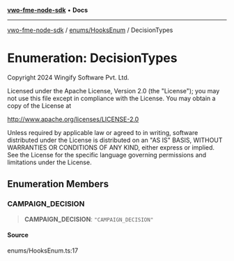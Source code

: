 [**vwo-fme-node-sdk**](../../../README.md) • **Docs**

---

[vwo-fme-node-sdk](../../../modules.md) / [enums/HooksEnum](../README.md) / DecisionTypes

# Enumeration: DecisionTypes

Copyright 2024 Wingify Software Pvt. Ltd.

Licensed under the Apache License, Version 2.0 (the "License");
you may not use this file except in compliance with the License.
You may obtain a copy of the License at

http://www.apache.org/licenses/LICENSE-2.0

Unless required by applicable law or agreed to in writing, software
distributed under the License is distributed on an "AS IS" BASIS,
WITHOUT WARRANTIES OR CONDITIONS OF ANY KIND, either express or implied.
See the License for the specific language governing permissions and
limitations under the License.

## Enumeration Members

### CAMPAIGN_DECISION

> **CAMPAIGN_DECISION**: `"CAMPAIGN_DECISION"`

#### Source

enums/HooksEnum.ts:17
